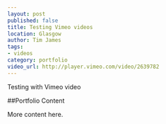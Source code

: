 ```yaml
---
layout: post
published: false
title: Testing Vimeo videos
location: Glasgow
author: Tim James
tags:
- videos
category: portfolio
video_url: http://player.vimeo.com/video/2639782
---
```


Testing with Vimeo video

<!--excerpt-->

##Portfolio Content

More content here.

